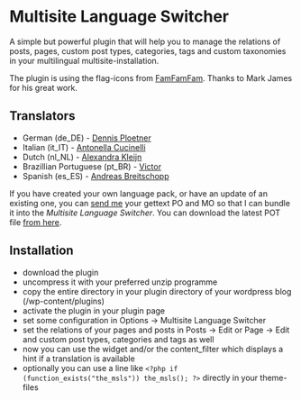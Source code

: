 # Multisite Language Switcher

A simple but powerful plugin that will help you to manage the relations of posts, pages, custom post types, categories, tags and custom taxonomies in your multilingual multisite-installation.

The plugin is using the flag-icons from [FamFamFam](http://famfamfam.com). Thanks to Mark James for his great work.

## Translators

*  German (de_DE) - [Dennis Ploetner](http://www.urlaub-und-reisen.net) 
*  Italian (it_IT) - [Antonella Cucinelli](http://www.freely.de)
*  Dutch (nl_NL) - [Alexandra Kleijn](http://www.buurtaal.de/) 
*  Brazillian Portuguese (pt_BR) - [Victor](http://www.coolweb.com.br/)
*  Spanish (es_ES) - [Andreas Breitschopp](http://www.ab-weblog.com/en/) 

If you have created your own language pack, or have an update of an existing one, you can [send me](mailto:re@lloc.de) your gettext PO and MO so that I can bundle it into the _Multisite Language Switcher_. You can download the latest POT file [from here](http://plugins.svn.wordpress.org/multisite-language-switcher/trunk/languages/default.pot).

## Installation

*  download the plugin
*  uncompress it with your preferred unzip programme
*  copy the entire directory in your plugin directory of your wordpress blog (/wp-content/plugins)
*  activate the plugin in your plugin page
*  set some configuration in Options -> Multisite Language Switcher
*  set the relations of your pages and posts in Posts -> Edit or Page -> Edit and custom post types, categories and tags as well 
*  now you can use the widget and/or the content_filter which displays a hint if a translation is available
*  optionally you can use a line like `<?php if (function_exists("the_msls")) the_msls(); ?>` directly in your theme-files
